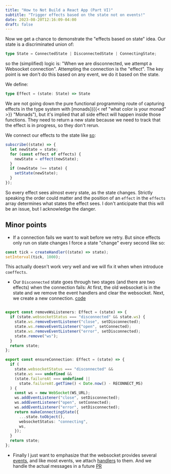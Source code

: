 ```yaml
---
title: "How to Not Build a React App (Part VI)"
subtitle: "Trigger effects based on the state not on events!"
date: 2023-08-20T12:16:09-04:00
draft: false
---
```


Now we get a chance  to demonstrate the "effects based on state" idea. Our state is a discriminated union of:
```ts
type State = ConnectedState | DisconnectedState | ConnectingState;
```
so the (simplified) logic is: "When we are disconnected, we attempt a Websocket connection". Attempting the connection is the "effect". The key point is we don't do this based on any event, we do it based on the state.

We define:
```ts
type Effect = (state: State) => State
```
We are not going down the pure functional programming route of capturing effects in the type system with [monads]({{< ref "what color is your monad" >}} "Monads"), but it's implied that all side effect will happen inside those functions.
They need to return a new state because we need to track that the effect is in progress, so they don't rerun.

We connect our effects to the state like [so](https://github.com/patrickthebold/mpd-client/pull/1/files#diff-780c9fb210c75680e4c1425fcb05fe5956d2a75cc2058d5b4f328f44e042af64R15-R23):
```ts
subscribe((state) => {
  let newState = state;
  for (const effect of effects) {
    newState = effect(newState);
  }
  if (newState !== state) {
    setState(newState);
  }
});
```
So every effect sees almost every state, as the state changes.
Strictly speaking the order could matter and the position of an `effect` in the `effects` array determines what states the effect sees. I don't anticipate that this will be an issue, but I acknowledge the danger.
## Minor points
  -  If a connection fails we want to wait before we retry. But since effects only run on state changes I force a state "change" every second like so:

```ts
const tick = createHandler((state) => state);
setInterval(tick, 1000);
```
  This actually doesn't work very well and we will fix it when when introduce `coeffects`.

  - Our `Disconnected` state goes through two stages (and there are two effects) when the connection fails: At first, the old websocket is in the state and we remove the event handlers and clear the websocket.
    Next, we create a new connection. [code](https://github.com/patrickthebold/mpd-client/pull/1/files#diff-a9f393297cb1ae3eab8a110bcb9bb34262e01f6b0cbdb63f276c0e793012008aR44-R72)
```ts

export const removeWsListeners: Effect = (state) => {
  if (state.websocketStatus === "disconnected" && state.ws) {
    state.ws.removeEventListener("close", setDisconnected);
    state.ws.removeEventListener("open", setConnected);
    state.ws.removeEventListener("error", setDisconnected);
    state.remove("ws");
  }
  return state;
};

export const ensureConnection: Effect = (state) => {
  if (
    state.websocketStatus === "disconnected" &&
    state.ws === undefined &&
    (state.failureAt === undefined ||
      state.failureAt.getTime() < Date.now() - RECONNECT_MS)
  ) {
    const ws = new WebSocket(WS_URL);
    ws.addEventListener("close", setDisconnected);
    ws.addEventListener("open", setConnected);
    ws.addEventListener("error", setDisconnected);
    return makeConnectingState({
      ...state.toObject(),
      websocketStatus: "connecting",
      ws,
    });
  }
  return state;
};
```

  - Finally I just want to emphasize that the websocket provides several [events](https://developer.mozilla.org/en-US/docs/Web/API/WebSocket#events), and like most events, we attach [handlers](https://github.com/patrickthebold/mpd-client/pull/1/files#diff-a9f393297cb1ae3eab8a110bcb9bb34262e01f6b0cbdb63f276c0e793012008aR23-R42) to them.
  And we handle the actual messages in a future [PR](https://github.com/patrickthebold/mpd-client/pull/4/files)